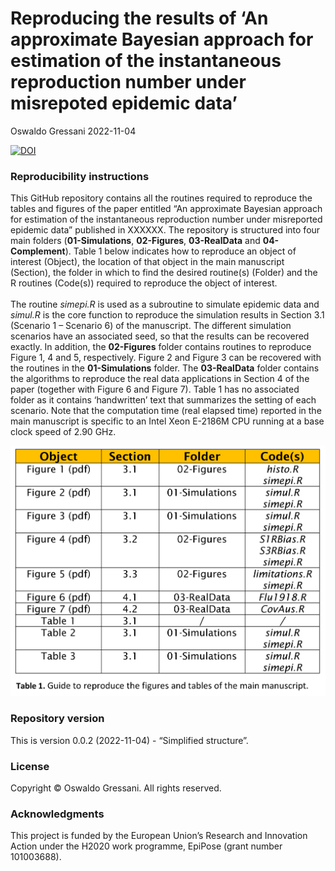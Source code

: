 Reproducing the results of ‘An approximate Bayesian approach for
estimation of the instantaneous reproduction number under misrepoted
epidemic data’
================
Oswaldo Gressani
2022-11-04

[![DOI](https://zenodo.org/badge/532182908.svg)](https://zenodo.org/badge/latestdoi/532182908)

### Reproducibility instructions

This GitHub repository contains all the routines required to reproduce
the tables and figures of the paper entitled “An approximate Bayesian
approach for estimation of the instantaneous reproduction number under
misreported epidemic data” published in XXXXXX. The repository is
structured into four main folders (**01-Simulations**, **02-Figures**,
**03-RealData** and **04-Complement**). Table 1 below indicates how to
reproduce an object of interest (Object), the location of that object in
the main manuscript (Section), the folder in which to find the desired
routine(s) (Folder) and the R routines (Code(s)) required to reproduce
the object of interest. <br> <br> The routine *simepi.R* is used as a
subroutine to simulate epidemic data and *simul.R* is the core function
to reproduce the simulation results in Section 3.1 (Scenario 1 –
Scenario 6) of the manuscript. The different simulation scenarios have
an associated seed, so that the results can be recovered exactly. In
addition, the **02-Figures** folder contains routines to reproduce
Figure 1, 4 and 5, respectively. Figure 2 and Figure 3 can be recovered
with the routines in the **01-Simulations** folder. The **03-RealData**
folder contains the algorithms to reproduce the real data applications
in Section 4 of the paper (together with Figure 6 and Figure 7). Table 1
has no associated folder as it contains ‘handwritten’ text that
summarizes the setting of each scenario. Note that the computation time
(real elapsed time) reported in the main manuscript is specific to an
Intel Xeon E-2186M CPU running at a base clock speed of 2.90 GHz.

![](FolderStructure.png)

### Repository version

This is version 0.0.2 (2022-11-04) - “Simplified structure”.

### License

Copyright © Oswaldo Gressani. All rights reserved.

### Acknowledgments

This project is funded by the European Union’s Research and Innovation
Action under the H2020 work programme, EpiPose (grant number 101003688).
